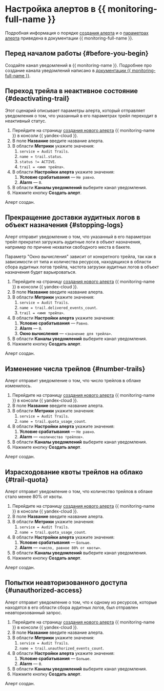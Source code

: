 # Настройка алертов в {{ monitoring-full-name }}

Подробная информация о порядке [создания алерта](../../monitoring/operations/alert/create-alert.md) и о [параметрах алерта](../../monitoring/concepts/alerting.md) приведена в документации {{ monitoring-full-name }}.

## Перед началом работы {#before-you-begin}

Создайте канал уведомлений в {{ monitoring-name }}. Подробнее про создание канала уведомлений написано в [документации {{ monitoring-full-name }}](../../monitoring/operations/alert/create-channel.md).

## Переход трейла в неактивное состояние {#deactivating-trail}

Этот сценарий описывает параметры алерта, который отправляет уведомления о том, что указанный в его параметрах трейл переходит в неактивный статус.

1. Перейдите на страницу [создания нового алерта](../../monitoring/operations/alert/create-alert.md) {{ monitoring-name }} в консоли {{ yandex-cloud }}.
1. В поле **Название** введите название алерта. 
1. В области **Метрики** укажите значения:
    1. `service = Audit Trails`. 
    1. `name = trail.status`.
    1. `status != ACTIVE`.
    1. `trail = <имя трейла>`.
1. В области **Настройки алерта** укажите значения:
    1. **Условие срабатывания** — `Не равно`.
    1. **Alarm** — `0`.
1. В области **Каналы уведомлений** выберите канал уведомления.
1. Нажмите кнопку **Создать алерт**.

Алерт создан.

## Прекращение доставки аудитных логов в объект назначения {#stopping-logs}

Алерт отправит уведомление о том, что указанный в его параметрах трейл прекратил загружать аудитные логи в объект назначения, например по причине нехватки свободного места в бакете.

Параметр "Окно вычисления" зависит от конкретного трейла, так как в зависимости от типа и количества ресурсов, находящихся в области сбора аудитных логов трейла, частота загрузки аудитных логов в объект назначения будет варьироваться. 

1. Перейдите на страницу [создания нового алерта](../../monitoring/operations/alert/create-alert.md) {{ monitoring-name }} в консоли {{ yandex-cloud }}.
1. В поле **Название** введите название алерта. 
1. В области **Метрики** укажите значения:
    1. `service = Audit Trails`. 
    1. `name = trail.delivered_events_count`.
    1. `trail = <имя трейла>`.
1. В области **Настройки алерта** укажите значения:
    1. **Условие срабатывания** — `Равно`.
    1. **Alarm** — `0`.
    1. **Окно вычисления** — `<значение для трейла>`.
1. В области **Каналы уведомлений** выберите канал уведомления.
1. Нажмите кнопку **Создать алерт**.

Алерт создан.

## Изменение числа трейлов {#number-trails}

Алерт отправит уведомление о том, что число трейлов в облаке изменилось.

1. Перейдите на страницу [создания нового алерта](../../monitoring/operations/alert/create-alert.md) {{ monitoring-name }} в консоли {{ yandex-cloud }}.
1. В поле **Название** введите название алерта. 
1. В области **Метрики** укажите значения:
    1. `service = Audit Trails`. 
    1. `name = trail.quota_usage_count`.
1. В области **Настройки алерта** укажите значения:
    1. **Условие срабатывания** — `Не равно`.
    1. **Alarm** — `<количество трейлов>`.
1. В области **Каналы уведомлений** выберите канал уведомления.
1. Нажмите кнопку **Создать алерт**.

Алерт создан.

## Израсходование квоты трейлов на облако {#trail-quota}

Алерт отправит уведомление о том, что количество трейлов в облаке стало менее 80% от квоты.
   
1. Перейдите на страницу [создания нового алерта](../../monitoring/operations/alert/create-alert.md) {{ monitoring-name }} в консоли {{ yandex-cloud }}.
1. В поле **Название** введите название алерта. 
1. В области **Метрики** укажите значения:
    1. `service = Audit Trails`. 
    1. `name = trail.quota_usage_count`.
1. В области **Настройки алерта** укажите значения:
    1. **Условие срабатывания** — `Больше`.
    1. **Alarm** — `<число, равное 80% от квоты>`.
1. В области **Каналы уведомлений** выберите канал уведомления.
1. Нажмите кнопку **Создать алерт**.

Алерт создан.

## Попытки неавторизованного доступа {#unauthorized-access}

Алерт отправит уведомление о том, что к одному из ресурсов, которые находятся в его области сбора аудитных логов, был отправлен неавторизованный запрос.

1. Перейдите на страницу [создания нового алерта](../../monitoring/operations/alert/create-alert.md) {{ monitoring-name }} в консоли {{ yandex-cloud }}.
1. В поле **Название** введите название алерта. 
1. В области **Метрики** укажите значения:
    1. `service = Audit Trails`. 
    1. `name = trail.unauthorized_events_count`.
1. В области **Настройки алерта** укажите значения:
    1. **Условие срабатывания** — `Больше`.
    1. **Alarm** — `0`.
1. В области **Каналы уведомлений** выберите канал уведомления.
1. Нажмите кнопку **Создать алерт**.

Алерт создан.